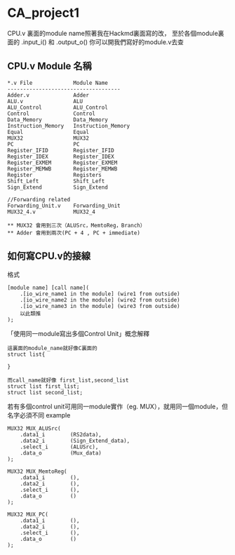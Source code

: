 # CA_project1

 CPU.v 裏面的module name照著我在Hackmd裏面寫的改， 至於各個module裏面的 .input_i() 和 .output_o() 你可以開我們寫好的module.v去查
 ## CPU.v Module 名稱
```
*.v File             Module Name
------------------------------------
Adder.v              Adder  
ALU.v                ALU
ALU_Control          ALU_Control  
Control              Control   
Data_Memory          Data_Memory
Instruction_Memory   Instruction_Memory
Equal                Equal
MUX32                MUX32   
PC                   PC
Register_IFID        Register_IFID    
Register_IDEX        Register_IDEX     
Register_EXMEM       Register_EXMEM     
Register_MEMWB       Register_MEMWB     
Register             Registers
Shift_Left           Shift_Left
Sign_Extend          Sign_Extend  

//Forwarding related
Forwarding_Unit.v    Forwarding_Unit
MUX32_4.v            MUX32_4

** MUX32 會用到三次（ALUSrc，MemtoReg，Branch）
** Adder 會用到兩次(PC + 4 , PC + immediate)

```

 
## 如何寫CPU.v的接線
格式
```
[module name] [call name](
    .[io_wire_name1 in the module] (wire1 from outside)
    .[io_wire_name2 in the module] (wire2 from outside)
    .[io_wire_name3 in the module] (wire3 from outside)
    以此類推
);
```
「使用同一module寫出多個Control Unit」概念解釋
```
這裏面的module_name就好像C裏面的
struct list{

}

而call_name就好像 first_list,second_list
struct list first_list;
struct list second_list;

```
若有多個control unit可用同一module實作（eg. MUX），就用同一個module，但名字必須不同
example 
```
MUX32 MUX_ALUSrc(
    .data1_i        (RS2data),          
    .data2_i        (Sign_Extend_data),    
    .select_i       (ALUSrc),               
    .data_o         (Mux_data)              
);

MUX32 MUX_MemtoReg(
    .data1_i        (),          
    .data2_i        (),    
    .select_i       (),               
    .data_o         ()              
);

MUX32 MUX_PC(
    .data1_i        (),          
    .data2_i        (),    
    .select_i       (),               
    .data_o         ()              
);
```

 
 
 
